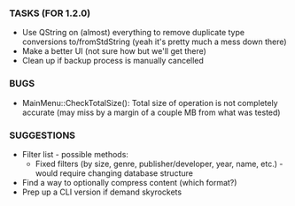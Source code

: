 ### TASKS (FOR 1.2.0)

* Use QString on (almost) everything to remove duplicate type conversions to/fromStdString (yeah it's pretty much a mess down there)
* Make a better UI (not sure how but we'll get there)
* Clean up if backup process is manually cancelled

### BUGS

* MainMenu::CheckTotalSize(): Total size of operation is not completely accurate (may miss by a margin of a couple MB from what was tested)

### SUGGESTIONS

* Filter list - possible methods:
  * Fixed filters (by size, genre, publisher/developer, year, name, etc.) - would require changing database structure
* Find a way to optionally compress content (which format?)
* Prep up a CLI version if demand skyrockets
